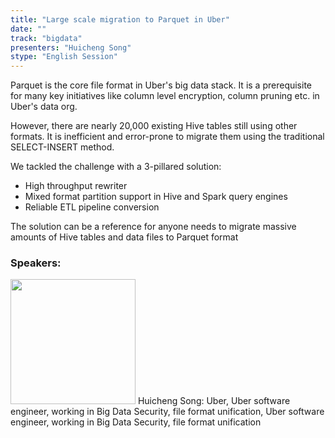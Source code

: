 ```yaml
---
title: "Large scale migration to Parquet in Uber"
date: "" 
track: "bigdata"
presenters: "Huicheng Song"
stype: "English Session"
---
```

Parquet is the core file format in Uber's big data stack. It is a prerequisite for many key initiatives like column level encryption, column pruning etc. in Uber's data org.

However, there are nearly 20,000 existing Hive tables still using other formats. It is inefficient and error-prone to migrate them using the traditional SELECT-INSERT method.

We tackled the challenge with a 3-pillared solution:
  - High throughput rewriter
  - Mixed format partition support in Hive and Spark query engines
  - Reliable ETL pipeline conversion

The solution can be a reference for anyone needs to migrate massive amounts of Hive tables and data files to Parquet format
 ### Speakers: 
 <img src="images/speaker/1015.png" width="200" />
 Huicheng Song: Uber, Uber software engineer, working in Big Data Security, file format unification, Uber software engineer, working in Big Data Security, file format unification
 